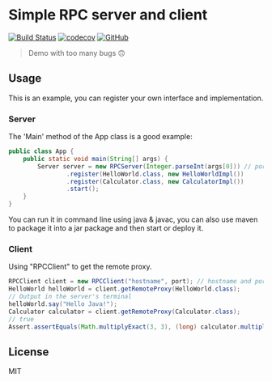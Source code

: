 # Simple RPC server and client

[![Build Status](https://travis-ci.com/c3b2a7/SimpleRPC.svg?branch=master)](https://travis-ci.com/c3b2a7/SimpleRPC)
[![codecov](https://codecov.io/gh/c3b2a7/SimpleRPC/branch/master/graph/badge.svg)](https://codecov.io/gh/c3b2a7/SimpleRPC)
[![GitHub](https://img.shields.io/github/license/c3b2a7/SimpleRPC)](https://github.com/c3b2a7/SimpleRPC/blob/master/LICENSE)

> Demo with too many bugs 🙃

## Usage

This is an example, you can register your own interface and implementation.

### Server

The 'Main' method of the App class is a good example:

```java
public class App {
    public static void main(String[] args) {
        Server server = new RPCServer(Integer.parseInt(args[0])) // port
                .register(HelloWorld.class, new HelloWorldImpl())
                .register(Calculator.class, new CalculatorImpl())
                .start();
    }
}
```

You can run it in command line using java & javac, you can also use maven to package it into a jar package and then start or deploy it.


### Client

Using "RPCClient" to get the remote proxy.

```java
RPCClient client = new RPCClient("hostname", port); // hostname and port of RPC server.
HelloWorld helloWorld = client.getRemoteProxy(HelloWorld.class);
// Output in the server's terminal
helloWorld.say("Hello Java!");
Calculator calculator = client.getRemoteProxy(Calculator.class);
// true
Assert.assertEquals(Math.multiplyExact(3, 3), (long) calculator.multiply(3, 3));
```

## License

MIT
